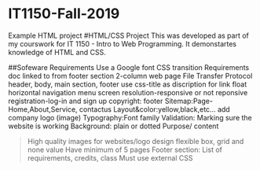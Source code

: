 # IT1150-Fall-2019
Example HTML project
#HTML/CSS Project
This was developed as part of my courswork for IT 1150 - Intro to Web Programming. It demonstartes knowledge of HTML and CSS.

##Sofeware Requirements
Use a Google font
CSS transition
Requirements doc linked to from footer section
2-column web page
File Transfer Protocol
header, body, main section, footer
use css-title as discription for link
float horizontal navigation menu
screen resolution-responsive or not reponsive
registration-log-in and sign up
copyright: footer
Sitemap:Page-Home,About,Service, contactus
Layout&color:yellow,black,etc...
add company logo (image)
Typography:Font family
Validation: Marking sure the website is working
Background: plain or dotted
Purpose/ content
>High quality images for websites/logo design
flexible box, grid and none value
Have minimum of 5 pages
Footer section: List of requirements, credits, class
Must use external CSS
